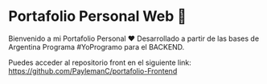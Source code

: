 # Portafolio Personal Web :bookmark_tabs:
Bienvenido a mi Portafolio Personal :heart: Desarrollado a partir de las bases de Argentina Programa #YoProgramo para el BACKEND.

Puedes acceder al repositorio front en el siguiente link: https://github.com/PaylemanC/portafolio-Frontend
